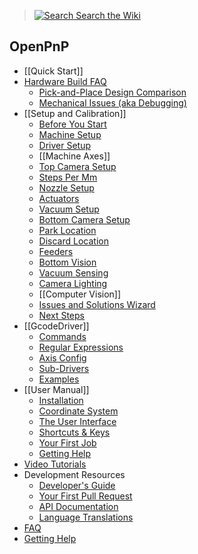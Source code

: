 > [![Search](https://user-images.githubusercontent.com/9963310/182446869-7a6e5ab4-6547-4a5b-9dbe-8a5a4588cf35.png) Search the Wiki](/openpnp/openpnp/search?type=wikis)

OpenPnP
-------

* [[Quick Start]]
* [Hardware Build FAQ](https://github.com/openpnp/openpnp/wiki/Build-FAQ)
    * [Pick-and-Place Design Comparison](https://github.com/openpnp/openpnp/wiki/Pick-and-Place-Design-Comparison)
    * [Mechanical Issues (aka Debugging)](https://github.com/openpnp/openpnp/wiki/Mechanical-Issues-(aka-Debugging))
* [[Setup and Calibration]]
    * [Before You Start](https://github.com/openpnp/openpnp/wiki/Setup-and-Calibration%3A-Before-You-Start)
    * [Machine Setup](https://github.com/openpnp/openpnp/wiki/Setup-and-Calibration:-Machine-Setup)
    * [Driver Setup](https://github.com/openpnp/openpnp/wiki/Setup-and-Calibration%3A-Driver-Setup)
    * [[Machine Axes]]
    * [Top Camera Setup](https://github.com/openpnp/openpnp/wiki/Setup-and-Calibration%3A-Top-Camera-Setup)
    * [Steps Per Mm](https://github.com/openpnp/openpnp/wiki/Setup-and-Calibration%3A-Steps-Per-Mm)
    * [Nozzle Setup](https://github.com/openpnp/openpnp/wiki/Setup-and-Calibration%3A-Nozzle-Setup)
    * [Actuators](https://github.com/openpnp/openpnp/wiki/Setup-and-Calibration%3A-Actuators)
    * [Vacuum Setup](https://github.com/openpnp/openpnp/wiki/Setup-and-Calibration%3A-Vacuum-Setup)
    * [Bottom Camera Setup](https://github.com/openpnp/openpnp/wiki/Setup-and-Calibration%3A-Bottom-Camera-Setup)
    * [Park Location](https://github.com/openpnp/openpnp/wiki/Setup-and-Calibration%3A-Park-Location)
    * [Discard Location](https://github.com/openpnp/openpnp/wiki/Setup-and-Calibration%3A-Discard-Location)
    * [Feeders](https://github.com/openpnp/openpnp/wiki/Setup-and-Calibration%3A-Feeders)
    * [Bottom Vision](https://github.com/openpnp/openpnp/wiki/Setup-and-Calibration%3A-Bottom-Vision)
    * [Vacuum Sensing](https://github.com/openpnp/openpnp/wiki/Setup-and-Calibration%3A-Vacuum-Sensing)
    * [Camera Lighting](https://github.com/openpnp/openpnp/wiki/Setup-and-Calibration%3A-Camera-Lighting)
    * [[Computer Vision]]
    * [Issues and Solutions Wizard](https://github.com/openpnp/openpnp/wiki/Issues-and-Solutions)
    * [Next Steps](https://github.com/openpnp/openpnp/wiki/Setup-and-Calibration%3A-Next-Steps)
* [[GcodeDriver]]
    * [Commands](https://github.com/openpnp/openpnp/wiki/GcodeDriver%3A-Command-Reference)
    * [Regular Expressions](https://github.com/openpnp/openpnp/wiki/GcodeDriver#regular-expressions-receiving-responses)
    * [Axis Config](https://github.com/openpnp/openpnp/wiki/GcodeDriver%3A-Axis-Mapping)
    * [Sub-Drivers](https://github.com/openpnp/openpnp/wiki/GcodeDriver#sub-drivers)
    * [Examples](https://github.com/openpnp/openpnp/wiki/GcodeDriver%3A-Example-Configurations)
* [[User Manual]]
    * [Installation](https://github.com/openpnp/openpnp/wiki/User-Manual#installation)
    * [Coordinate System](https://github.com/openpnp/openpnp/wiki/User-Manual#coordinate-system)
    * [The User Interface](https://github.com/openpnp/openpnp/wiki/User-Manual#the-user-interface)
    * [Shortcuts & Keys](https://github.com/openpnp/openpnp/wiki/User-Manual#keyboard-shortcuts)
    * [Your First Job](https://github.com/openpnp/openpnp/wiki/User-Manual#your-first-job)
    * [Getting Help](https://github.com/openpnp/openpnp/wiki/User-Manual#getting-help)
* [Video Tutorials](https://github.com/openpnp/openpnp/wiki/Video-Tutorials)
* Development Resources
    * [Developer's Guide](https://github.com/openpnp/openpnp/wiki/Developers-Guide)
    * [Your First Pull Request](https://github.com/openpnp/openpnp/wiki/Your-First-Pull-Request)
    * [API Documentation](http://openpnp.org/api)
    * [Language Translations](https://github.com/openpnp/openpnp/blob/develop/TRANSLATIONS.md)
* [FAQ](https://github.com/openpnp/openpnp/wiki/FAQ)
* [Getting Help](https://github.com/openpnp/openpnp/wiki/Getting-Help)

